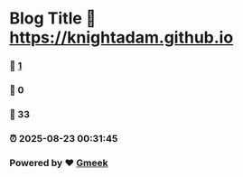 # Blog Title :link: https://knightadam.github.io 
### :page_facing_up: [1](https://knightadam.github.io/tag.html) 
### :speech_balloon: 0 
### :hibiscus: 33 
### :alarm_clock: 2025-08-23 00:31:45 
### Powered by :heart: [Gmeek](https://github.com/Meekdai/Gmeek)
